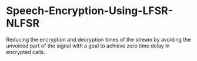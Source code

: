 # Speech-Encryption-Using-LFSR-NLFSR
Reducing the encryption and decryption times of the stream by avoiding the unvoiced part of the signal with a goal to achieve zero time delay in encrypted calls.
